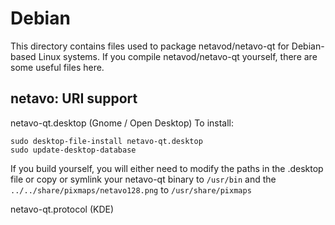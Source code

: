 
Debian
====================
This directory contains files used to package netavod/netavo-qt
for Debian-based Linux systems. If you compile netavod/netavo-qt yourself, there are some useful files here.

## netavo: URI support ##


netavo-qt.desktop  (Gnome / Open Desktop)
To install:

	sudo desktop-file-install netavo-qt.desktop
	sudo update-desktop-database

If you build yourself, you will either need to modify the paths in
the .desktop file or copy or symlink your netavo-qt binary to `/usr/bin`
and the `../../share/pixmaps/netavo128.png` to `/usr/share/pixmaps`

netavo-qt.protocol (KDE)

